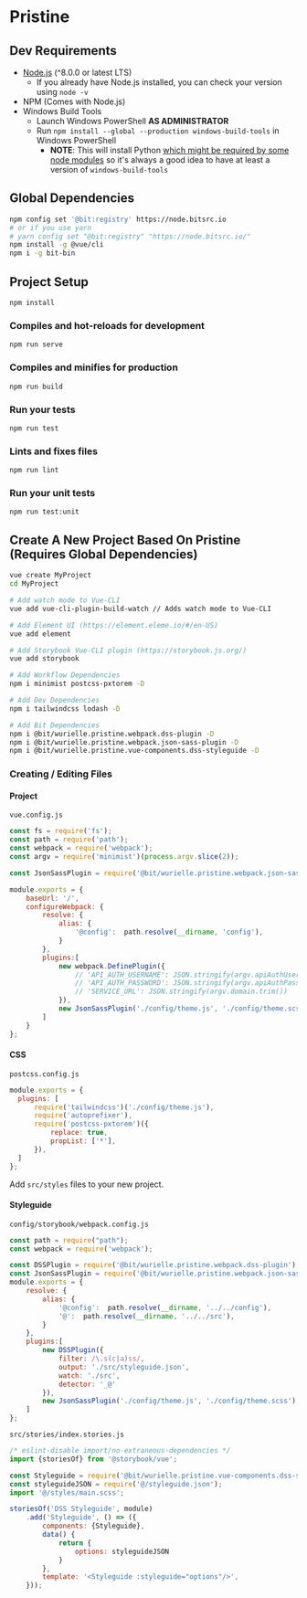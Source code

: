 # Pristine
## Dev Requirements
* [Node.js](https://nodejs.org/en/) (^8.0.0 or latest LTS)
   * If you already have Node.js installed, you can check your version using `node -v`
* NPM (Comes with Node.js)
* Windows Build Tools
    * Launch Windows PowerShell **AS ADMINISTRATOR**
    * Run `npm install --global --production windows-build-tools` in Windows PowerShell
        * **NOTE**: This will install Python [which might be required by some node modules](https://github.com/nodejs/node-gyp/issues/809#issuecomment-399698406) so it's always a good idea to have at least a version of `windows-build-tools`
   
## Global Dependencies
```bash
npm config set '@bit:registry' https://node.bitsrc.io
# or if you use yarn
# yarn config set "@bit:registry" "https://node.bitsrc.io/"
npm install -g @vue/cli
npm i -g bit-bin

```
## Project Setup
```
npm install
```

### Compiles and hot-reloads for development
```
npm run serve
```

### Compiles and minifies for production
```
npm run build
```

### Run your tests
```
npm run test
```

### Lints and fixes files
```
npm run lint
```

### Run your unit tests
```
npm run test:unit
```

## Create A New Project Based On Pristine (Requires Global Dependencies)
```bash 
vue create MyProject
cd MyProject

# Add watch mode to Vue-CLI
vue add vue-cli-plugin-build-watch // Adds watch mode to Vue-CLI

# Add Element UI (https://element.eleme.io/#/en-US)
vue add element

# Add Storybook Vue-CLI plugin (https://storybook.js.org/)
vue add storybook

# Add Workflow Dependencies
npm i minimist postcss-pxtorem -D

# Add Dev Dependencies
npm i tailwindcss lodash -D

# Add Bit Dependencies
npm i @bit/wurielle.pristine.webpack.dss-plugin -D
npm i @bit/wurielle.pristine.webpack.json-sass-plugin -D
npm i @bit/wurielle.pristine.vue-components.dss-styleguide -D
```

### Creating / Editing Files
#### Project
``vue.config.js``
```javascript
const fs = require('fs');
const path = require('path');
const webpack = require('webpack');
const argv = require('minimist')(process.argv.slice(2));

const JsonSassPlugin = require('@bit/wurielle.pristine.webpack.json-sass-plugin');

module.exports = {
    baseUrl: '/',
    configureWebpack: {
        resolve: {
            alias: {
                '@config':  path.resolve(__dirname, 'config'),
            }
        },
        plugins:[
            new webpack.DefinePlugin({
                // 'API_AUTH_USERNAME': JSON.stringify(argv.apiAuthUsername.trim()),
                // 'API_AUTH_PASSWORD': JSON.stringify(argv.apiAuthPassword.trim()),
                // 'SERVICE_URL': JSON.stringify(argv.domain.trim())
            }),
            new JsonSassPlugin('./config/theme.js', './config/theme.scss'),
        ]
    }
};
```

#### CSS
``postcss.config.js``
```javascript
module.exports = {
  plugins: [
      require('tailwindcss')('./config/theme.js'),
      require('autoprefixer'),
      require('postcss-pxtorem')({
          replace: true,
          propList: ['*'],
      }),
  ]
};
```
Add ``src/styles`` files to your new project.

#### Styleguide
``config/storybook/webpack.config.js``
```javascript
const path = require("path");
const webpack = require('webpack');

const DSSPlugin = require('@bit/wurielle.pristine.webpack.dss-plugin');
const JsonSassPlugin = require('@bit/wurielle.pristine.webpack.json-sass-plugin');
module.exports = {
    resolve: {
        alias: {
            '@config':  path.resolve(__dirname, '../../config'),
            '@':  path.resolve(__dirname, '../../src'),
        }
    },
    plugins:[
        new DSSPlugin({
            filter: /\.s(c|a)ss/,
            output: './src/styleguide.json',
            watch: './src',
            detector: '_@'
        }),
        new JsonSassPlugin('./config/theme.js', './config/theme.scss'),
    ]
};
```

``src/stories/index.stories.js``
```javascript
/* eslint-disable import/no-extraneous-dependencies */
import {storiesOf} from '@storybook/vue';

const Styleguide = require('@bit/wurielle.pristine.vue-components.dss-styleguide').default;
const styleguideJSON = require('@/styleguide.json');
import '@/styles/main.scss';

storiesOf('DSS Styleguide', module)
    .add('Styleguide', () => ({
        components: {Styleguide},
        data() {
            return {
                options: styleguideJSON
            }
        },
        template: '<Styleguide :styleguide="options"/>',
    }));
```

